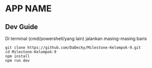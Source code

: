 # APP NAME

## Dev Guide
Di terminal (cmd/powershell/yang lain) jalankan masing-masing baris
```
git clone https://github.com/DaDecky/Milestone-Kelompok-9.git
cd Milestone-Kelompok-9
npm install
npm run dev
```
